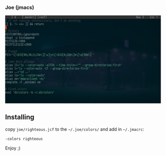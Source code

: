 ### Joe (jmacs)
![Screenshot](../examples/screenshot-joe.jpg)

## Installing

copy `joe/righteous.jcf` to the `~/.joe/colors/` and add in `~/.jmacrc`:

```bash
-colors righteous
```

Enjoy ;)
